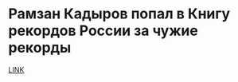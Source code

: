 # Рамзан Кадыров попал в Книгу рекордов России за чужие рекорды



[LINK](https://varlamov.ru/3644407.html)